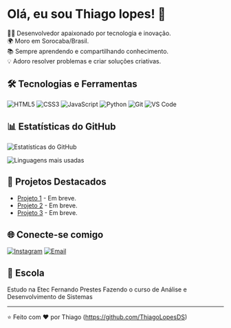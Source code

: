 # Olá, eu sou Thiago lopes! 👋

👨‍💻 Desenvolvedor apaixonado por tecnologia e inovação.  
🌍 Moro em Sorocaba/Brasil.  
📚 Sempre aprendendo e compartilhando conhecimento.  
💡 Adoro resolver problemas e criar soluções criativas.

## 🛠️ Tecnologias e Ferramentas

![HTML5](https://img.shields.io/badge/-HTML5-E34F26?style=flat-square&logo=html5&logoColor=white)
![CSS3](https://img.shields.io/badge/-CSS3-1572B6?style=flat-square&logo=css3&logoColor=white)
![JavaScript](https://img.shields.io/badge/-JavaScript-F7DF1E?style=flat-square&logo=javascript&logoColor=black)
![Python](https://img.shields.io/badge/-Python-3776AB?style=flat-square&logo=python&logoColor=white)
![Git](https://img.shields.io/badge/-Git-F05032?style=flat-square&logo=git&logoColor=white)
![VS Code](https://img.shields.io/badge/-VS%20Code-007ACC?style=flat-square&logo=visual-studio-code&logoColor=white)

## 📊 Estatísticas do GitHub

![Estatísticas do GitHub](https://github-readme-stats.vercel.app/api?username=ThiagoLopesDS&show_icons=true&theme=radical)

![Linguagens mais usadas](https://github-readme-stats.vercel.app/api/top-langs/?username=ThiagoLopesDS&layout=compact&theme=radical)


## 🚀 Projetos Destacados

- [Projeto 1](https://github.com/ThiagoLopesDS/projeto1) - Em breve.
- [Projeto 2](https://github.com/ThiagoLopesDS/projeto2) - Em breve.
- [Projeto 3](https://github.com/ThiagoLopesDS/projeto3) - Em breve.

## 🌐 Conecte-se comigo

[![Instagram](https://img.shields.io/badge/-Instagram-E4405F?style=flat-square&logo=instagram&logoColor=white)](https://www.instagram.com/thiagolopes_dossantos/)
[![Email](https://img.shields.io/badge/-Email-D14836?style=flat-square&logo=gmail&logoColor=white)](mailto:lopesdossantodthiago026@gmail.com)

## 📝 Escola 
Estudo na Etec Fernando Prestes Fazendo o curso de Análise e Desenvolvimento de Sistemas

---

⭐️ Feito com ❤️ por Thiago (https://github.com/ThiagoLopesDS)
